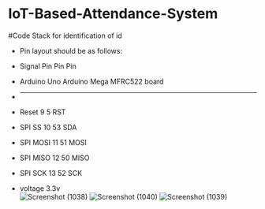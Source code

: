 # IoT-Based-Attendance-System

#Code Stack for identification of id
* Pin layout should be as follows:
 * Signal     Pin              Pin               Pin
 * Arduino Uno      Arduino Mega      MFRC522 board
 * ------------------------------------------------------------
 * Reset            9                 5                 RST
 * SPI SS         10               53                SDA
 * SPI MOSI   11               51                MOSI
 * SPI MISO   12               50                MISO
 * SPI SCK     13               52                SCK
 
 
 * voltage 3.3v  
![Screenshot (1038)](https://user-images.githubusercontent.com/40329238/120058250-4105dd80-c067-11eb-889b-3b809113c08e.png)
![Screenshot (1040)](https://user-images.githubusercontent.com/40329238/120058265-55e27100-c067-11eb-8d99-9d674b48a94d.png)
![Screenshot (1039)](https://user-images.githubusercontent.com/40329238/120058266-5844cb00-c067-11eb-8e71-5a3c69d4d7a5.png)

